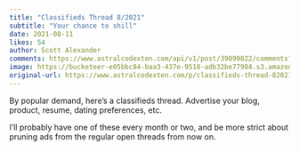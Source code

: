 ```yaml
---
title: "Classifieds Thread 8/2021"
subtitle: "Your chance to shill"
date: 2021-08-11
likes: 54
author: Scott Alexander
comments: https://www.astralcodexten.com/api/v1/post/39899822/comments?&all_comments=true
image: https://bucketeer-e05bbc84-baa3-437e-9518-adb32be77984.s3.amazonaws.com/public/images/d10d3c57-34ae-4907-9969-2bddf824fc35_617x395.png
original-url: https://www.astralcodexten.com/p/classifieds-thread-82021
---
```

By popular demand, here’s a classifieds thread. Advertise your blog, product, resume, dating preferences, etc.

I’ll probably have one of these every month or two, and be more strict about pruning ads from the regular open threads from now on.
